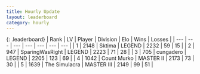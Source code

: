 ```yaml
---
title: Hourly Update
layout: leaderboard
category: hourly
---
```


{: .leaderboard}
| Rank | LV | Player | Division | Elo | Wins | Losses |
| --- | --- | --- | --- | --- | --- | --- |
| <span data-change="0">1</span> | 2148 | <span title="ID: 353063">Sktima</span> | LEGEND | <span data-change="8">2232</span> | <span data-change="2">59</span> | <span data-change="0">15</span> |
| <span data-change="0">2</span> | 947 | <span title="ID: 402846">SparingWasRight</span> | LEGEND | <span data-change="0">2223</span> | <span data-change="0">71</span> | <span data-change="0">28</span> |
| <span data-change="0">3</span> | 705 | <span title="ID: 54134">cungadero</span> | LEGEND | <span data-change="0">2205</span> | <span data-change="0">123</span> | <span data-change="0">69</span> |
| <span data-change="0">4</span> | 1042 | <span title="ID: 498323">Count Murko</span> | MASTER II | <span data-change="0">2173</span> | <span data-change="0">73</span> | <span data-change="0">30</span> |
| <span data-change="0">5</span> | 1639 | <span title="ID: 366840">The Simulacra</span> | MASTER III | <span data-change="0">2149</span> | <span data-change="0">99</span> | <span data-change="0">51</span> |